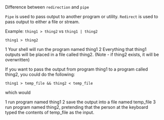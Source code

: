 Difference between `redirection` and `pipe`

`Pipe` is used to pass output to another program or utility.
`Redirect` is used to pass output to either a file or stream.

Example: `thing1 > thing2` vs `thing1 | thing2`
```
thing1 > thing2
```
1 Your shell will run the program named thing1
2 Everything that thing1 outputs will be placed in a file called thing2. (Note - if thing2 exists, it will be overwritten)

If you want to pass the output from program thing1 to a program called thing2, you could do the following:
```
thing1 > temp_file && thing2 < temp_file
```
which would

1 run program named thing1
2 save the output into a file named temp_file
3 run program named thing2, pretending that the person at the keyboard typed the contents of temp_file as the input.

